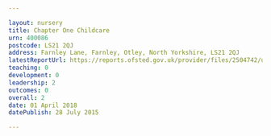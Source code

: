 ```yaml
---

layout: nursery
title: Chapter One Childcare
urn: 400086
postcode: LS21 2QJ
address: Farnley Lane, Farnley, Otley, North Yorkshire, LS21 2QJ
latestReportUrl: https://reports.ofsted.gov.uk/provider/files/2504742/urn/400086.pdf
teaching: 0
development: 0
leadership: 2
outcomes: 0
overall: 2
date: 01 April 2018 
datePublish: 28 July 2015

---
```

